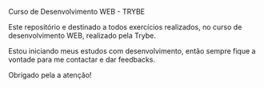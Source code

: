 Curso de Desenvolvimento WEB - TRYBE

Este repositório e destinado a todos exercícios realizados, no curso de desenvolvimento WEB, realizado pela Trybe.

Estou iniciando meus estudos com desenvolvimento, então sempre fique a vontade para me contactar e dar feedbacks.

Obrigado pela a atenção!
